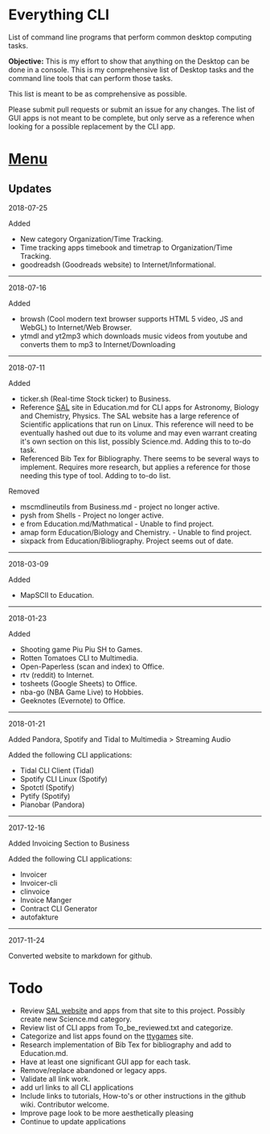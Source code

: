 # Everything CLI
List of command line programs that perform common desktop computing tasks. 

**Objective:** This is my effort to show that anything on the Desktop can be
done in a console. This is my comprehensive list of Desktop tasks and the
command line tools that can perform those tasks.

This list is meant to be as comprehensive as possible. 

Please submit pull requests or submit an issue for any changes. The list of GUI
apps is not meant to be complete, but only serve as a reference when looking
for a possible replacement by the CLI app. 

# [Menu](menu.md)

## Updates

2018-07-25

Added

* New category Organization/Time Tracking.
* Time tracking apps timebook and timetrap to Organization/Time Tracking.
* goodreadsh (Goodreads website) to Internet/Informational.

---

2018-07-16

Added

* browsh (Cool modern text browser supports HTML 5 video, JS and WebGL) to Internet/Web Browser.
* ytmdl and yt2mp3 which downloads music videos from youtube and converts them to mp3 to Internet/Downloading

---

2018-07-11

Added

* ticker.sh (Real-time Stock ticker) to Business. 
* Reference [SAL](http://sai.msu.su/sal/) site in Education.md for CLI apps for Astronomy, Biology and Chemistry, Physics. The SAL website has a large reference of Scientific applications that run on Linux. This reference will need to be eventually hashed out due to its volume and may even warrant creating it's own section on this list, possibly Science.md. Adding this to to-do task.
* Referenced Bib Tex for Bibliography. There seems to be several ways to implement. Requires more research, but applies a reference for those needing this type of tool. Adding to to-do list.

Removed

* mscmdlineutils from Business.md - project no longer active. 
* pysh from Shells - Project no longer active.
* e from Education.md/Mathmatical - Unable to find project.
* amap form Education/Biology and Chemistry. - Unable to find project.
* sixpack from Education/Bibliography. Project seems out of date.

---

2018-03-09

Added

* MapSCII to Education.

---

2018-01-23

Added 

* Shooting game Piu Piu SH to Games.
* Rotten Tomatoes CLI to Multimedia.
* Open-Paperless (scan and index) to Office.
* rtv (reddit) to Internet.
* tosheets (Google Sheets) to Office.
* nba-go (NBA Game Live) to Hobbies.
* Geeknotes (Evernote) to Office. 

---

2018-01-21

Added Pandora, Spotify and Tidal to Multimedia > Streaming Audio

Added the following CLI applications:

* Tidal CLI Client  (Tidal)
* Spotify CLI Linux (Spotify)
* Spotctl (Spotify)
* Pytify (Spotify)
* Pianobar (Pandora)

---

2017-12-16

Added Invoicing Section to Business

Added the following CLI applications:

* Invoicer
* Invoicer-cli
* clinvoice
* Invoice Manger
* Contract CLI Generator
* autofakture

---

2017-11-24

Converted website to markdown for github.


# Todo

  * Review [SAL website](http://sai.msu.su/sal/) and apps from that site to this project. Possibly create new Science.md category.
  * Review list of CLI apps from To_be_reviewed.txt and categorize.
  * Categorize and list apps found on the [ttygames](https://ttygames.wordpress.com/) site.
  * Research implementation of Bib Tex for bibliography and add to Education.md.
  * Have at least one significant GUI app for each task.
  * Remove/replace abandoned or legacy apps.
  * Validate all link work.
  * add url links to all CLI applications
  * Include links to tutorials, How-to's or other instructions in the github wiki. Contributor welcome.
  * Improve page look to be more aesthetically pleasing
  * Continue to update applications



